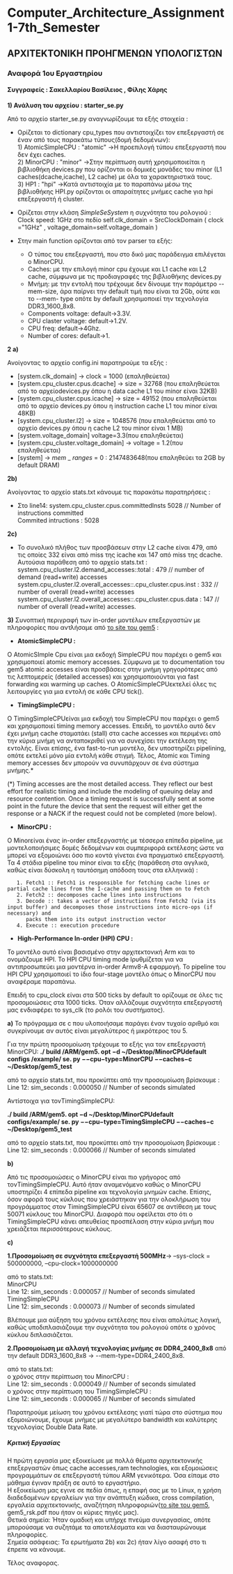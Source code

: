 # Computer_Architecture_Assignment1-7th_Semester
## ΑΡΧΙΤΕΚΤΟΝΙΚΗ ΠΡΟΗΓΜΕΝΩΝ ΥΠΟΛΟΓΙΣΤΩΝ

### Αναφορά 1ου Εργαστηρίου 

#### Συγγραφείς : Σακελλαρίου Βασίλειος , Φίλης Χάρης

**1) Ανάλυση του αρχείου : starter_se.py**

Από το αρχείο starter_se.py αναγνωρίζουμε τα εξής στοιχεία :

* Ορίζεται το dictionary cpu_types που αντιστοιχίζει τον επεξεργαστή σε έναν από τους παρακάτω τύπους(δομή δεδομένων):<br/>
       1) AtomicSimpleCPU : "atomic" ->Η προεπιλογή τύπου επεξεργαστή που δεν έχει caches.<br/>
       2) MinorCPU : "minor" ->Στην περίπτωση αυτή χρησιμοποιείται η βιβλιοθήκη devices.py που ορίζονται οι δομικές μονάδες του minor (L1 caches(dcache,icache), L2 cache) με όλα           τα χαρακτηριστικά τους.<br/>
       3) ΗP1 : "hpi" ->Κατά αντιστοιχία με το παραπάνω μέσω της βιβλιοθήκης  HPI.py ορίζονται οι απαραίτητες μνήμες cache για hpi επεξεργαστή ή cluster.
       
* Ορίζεται στην κλάση _SimpleSeSystem_  η συχνότητα του ρολογιού : 
Clock speed: 1GHz στο πεδίο self.clk_domain = SrcClockDomain ( clock ="1GHz" , voltage_domain=self.voltage_domain )
* Στην main function ορίζονται από τον parser τα εξής:
     * Ο τύπος του επεξεργαστή, που στο δικό μας παράδειγμα επιλέγεται ο MinorCPU.
     * Caches: με την επιλογή minor cpu έχουμε και L1 cache και L2 cache, σύμφωνα με τις προδιαγραφές της βιβλιοθήκης devices.py
     * Μνήμη: με την εντολή που τρέχουμε δεν δίνουμε την παράμετρο --mem-size, άρα παίρνει την default τιμή που είναι τα 2Gb, ούτε και το --mem- type οπότε by default χρησιμοποιεί την τεχνολογία DDR3_1600_8x8.
     * Components voltage: default->3.3V.
     * CPU claster voltage: default->1.2V.
     * CPU freq: default->4Ghz.
     * Number of cores: default->1.



**2 a)**

Ανοίγοντας το αρχείο config.ini παρατηρούμε τα εξής :
* [system.clk_domain] -> clock = 1000 (επαληθεύεται)
* [system.cpu_cluster.cpus.dcache] -> size = 32768 (που επαληθεύεται από το αρχείοdevices.py όπου η data cache L1 του minor είναι 32KB)
* [system.cpu_cluster.cpus.icache] -> size = 49152 (που επαληθεύεται από το αρχείο devices.py όπου η instruction cache L1 του minor είναι 48KB)
* [system.cpu_cluster.l2] -> size = 1048576 (που επαληθεύεται από το αρχείο devices.py όπου η cache L2 του minor είναι 1 ΜΒ)
* [system.voltage_domain] voltage=3.3(που επαληθεύεται)
* [system.cpu_cluster.voltage_domain] -> voltage = 1.2(που επαληθεύεται)
* [system] -> _mem_ _ _ranges_ = 0 : 2147483648(που επαληθεύει τα 2GB by default DRAM)

**2b)**

Aνοίγοντας το αρχείο stats.txt κάνουμε τις παρακάτω παρατηρήσεις :<br/>
- Στο line14: system.cpu_cluster.cpus.committedInsts 5028 // Number of instructions committed<br/>
Commited intructions : 5028

**2c)**

- Το συνολικό πλήθος των προσβάσεων στην L2 cache είναι 479, από τις οποίες 332 είναι από miss της icache και 147 από miss της dcache.
Αυτούσια παράθεση από το αρχείο stats.txt :<br/>
system.cpu_cluster.l2.demand_accesses::total : 479 // number of demand (read+write) accesses<br/>
system.cpu_cluster.l2.overall_accesses::.cpu_cluster.cpus.inst : 332 // number of overall (read+write) accesses<br/>
system.cpu_cluster.l2.overall_accesses::.cpu_cluster.cpus.data : 147 // number of overall (read+write) accesses.<br/>

**3)**
Συνοπτική περιγραφή των in-order μοντέλων επεξεργαστών με πληροφορίες που αντλήσαμε από [το site του gem5](http://www.gem5.org/documentation/) :

- **ΑtomicSimpleCPU :**

Ο ΑtomicSImple Cpu είναι μια εκδοχή SimpleCPU που παρέχει ο gem5 και χρησιμοποιεί atomic memory accesses. Σύμφωνα με το documentation του gem5 atomic accesses είναι  προσβάσεις στην μνήμη γρηγορότερες από τις λεπτομερείς (detailed accesses) και χρησιμοποιούνται για fast forwarding και warming up caches. O AtomicSimpleCPUεκτελεί όλες τις λειτουργίες για μια εντολή σε κάθε CPU tick(). 

- **TimingSimpleCPU :**

Ο TimingSimpleCPUείναι μια εκδοχή του SimpleCPU που παρέχει ο gem5 και χρησιμοποιεί timing memory accesses. Επειδή, το μοντέλο αυτό δεν έχει μνήμη cache σταματάει (stall) στα cache accesses και περιμένει από την κύρια μνήμη να ανταποκριθεί για να συνεχίσει την εκτέλεση της εντολής. Είναι επίσης, ένα fast-to-run μοντέλο, δεν υποστηρίζει pipelining, οπότε εκτελεί μόνο μία εντολή κάθε στιγμή. Τέλος, Atomic και Timing memory accesses δεν μπορούν να συνυπάρχουν σε ένα σύστημα μνήμης.*

(*) Timing accesses are the most detailed access. They reflect our best effort for realistic timing and include the modeling of queuing delay and resource contention. Once a timing request is successfully sent at some point in the future the device that sent the request will either get the response or a NACK if the request could not be completed (more below).

- **MinorCPU :**

O Μinorείναι ένας in-order επεξεργαστής με τέσσερα επίπεδα pipeline, με μοντελοποιήσιμες δομές δεδομένων και συμπεριφορά εκτέλεσης ώστε να μπορεί να εξομοιώνει όσο πιο κοντά γίνεται ένα πραγματικό επεξεργαστή. Τα 4 στάδια pipeline του minor είναι τα εξής (παράθεση στα αγγλικά, καθώς είναι δύσκολη η ταυτόσημη απόδοση τους στα ελληνικά) :

       1. Fetch1 :: Fetch1 is responsible for fetching cache lines or partial cache lines from the I-cache and passing them on to Fetch
       2. Fetch2 :: decomposes cache lines into instructions
       3. Decode :: takes a vector of instructions from Fetch2 (via its input buffer) and decomposes those instructions into micro-ops (if necessary) and 
          packs them into its output instruction vector
       4. Execute :: execution procedure

- **High-Performance In-order (HPI) CPU :**

Το μοντέλο αυτό είναι βασισμένο στην αρχιτεκτονική Arm και το ονομάζουμε HPI. To HPI CPU timing mode lρυθμίζεται για να αντιπροσωπεύει μια μοντέρνα in-order Armv8-A εφαρμογή. Το pipeline του HPI CPU χρησιμοποιεί το ίδιο four-stage μοντέλο όπως ο MinorCPU που αναφέραμε παραπάνω.

Επειδή το cpu_clock είναι στα 500 ticks by default το ορίζουμε σε όλες τις προσομοιώσεις στα 1000 ticks. Όταν αλλάζουμε συχνότητα επεξεργαστή μας ενδιαφέρει το sys_clk (το ρολόι του συστήματος).

**a)** Το πρόγραμμα σε c που υλοποιήσαμε παράγει έναν τυχαίο αριθμό και συγκρίνουμε αν αυτός είναι μεγαλύτερος ή μικρότερος του 5.

Για την πρώτη προσομοίωση τρέχουμε το εξής για τον επεξεργαστή MinorCPU:
**./ build /ARM/gem5. opt −d ~/Desktop/MinorCPUdefault configs /example/ se. py −−cpu−type=MinorCPU −−caches−c ~/Desktop/gem5_test**

από το αρχείο stats.txt, που προκύπτει από την προσομοίωση βρίσκουμε :<br/>
Line 12: sim_seconds : 0.000050 // Number of seconds simulated

Αντίστοιχα για τονTimingSimpleCPU:

**./ build /ARM/gem5. opt −d ~/Desktop/MinorCPUdefault configs/example/ se. py −−cpu−type=TimingSimpleCPU −−caches−c ~/Desktop/gem5_test**

από το αρχείο stats.txt, που προκύπτει από την προσομοίωση βρίσκουμε :<br/>
Line 12: sim_seconds : 0.000066 // Number of seconds simulated

**b)**

Από τις προσομοιώσεις ο MinorCPU είναι πιο γρήγορος από τονTimingSimpleCPU. Αυτό ήταν αναμενόμενο καθώς ο MinorCPU υποστηρίζει 4 επίπεδα pipeline και τεχνολογία μνημών cache. Επίσης, όσον αφορά τους κύκλους που χρειάστηκαν για την ολοκλήρωση του προγράμματος στον TimingSimpleCPU είναι 65607 σε αντίθεση με τους 50071 κύκλους του MinorCPU. Διαφορά που οφείλεται στο ότι ο TimingSimpleCPU κάνει απευθείας προσπέλαση στην κύρια μνήμη που χρειάζεται περισσότερους κύκλους.

**c)**

 **1.Προσομοίωση σε συχνότητα επεξεργαστή 500MΗz**-> –sys-clock = 500000000,
–cpu-clock=1000000000

από το stats.txt:<br/>
MinorCPU<br/>
Line 12: sim_seconds : 0.000057 // Number of seconds simulated<br/>
TimingSimpleCPU<br/>
Line 12: sim_seconds : 0.000073 // Number of seconds simulated<br/>

Βλέπουμε μια αύξηση του χρόνου εκτέλεσης που είναι απολύτως λογική, καθώς υποδιπλασιάζουμε την συχνότητα του ρολογιού οπότε ο χρόνος
κύκλου διπλασιάζεται.

**2.Προσομοίωση με αλλαγή τεχνολογίας μνήμης σε DDR4_2400_8x8** από την default DDR3_1600_8x8 -> --mem-type=DDR4_2400_8x8.

από το stats.txt:<br/>
ο χρόνος στην περίπτωση του MinorCPU :<br/>
Line 12: sim_seconds : 0.000049 // Number of seconds simulated<br/>
ο χρόνος στην περίπτωση του TimingSimpleCPU :<br/>
Line 12: sim_seconds : 0.000065 // Number of seconds simulated<br/>

Παρατηρούμε μείωση του χρόνου εκτέλεσης γιατί τώρα στο σύστημα που εξομοιώνουμε, έχουμε μνήμες με μεγαλύτερο bandwidth και καλύτερης τεχνολογίας Double Data Rate.

##### **Κριτική Εργασίας**

Η πρώτη εργασία μας εξοικείωσε με πολλά θέματα αρχιτεκτονικής επεξεργαστών όπως cache accesses,ram technologies, και εξομοιώσεις προγραμμάτων σε επεξεργαστή τύπου ARM γενικότερα. Όσα είπαμε στο μάθημα έγιναν πράξη σε αυτό το εργαστήριο.<br/>
H εξοικείωση μας εγινε σε πεδία όπως,  η επαφή σας με το Linux, η χρήση διαδεδομένων εργαλείων για την ανάπτυξη  κώδικα, cross compilation, εργαλεία  αρχιτεκτονικής,  αναζήτηση  πληροφοριών([το site του gem5](http://www.gem5.org/documentation/), gem5_rsk.pdf που ήταν οι κύριες πηγές μας).<br/>
Θετικά σημεία: Ήταν ομαδική και υπήρχε πνεύμα συνεργασίας, οπότε μπορούσαμε να συζητάμε τα αποτελέσματα και να διασταυρώνουμε πληροφορίες.<br/>
Σημεία ασάφειας: Τα ερωτήματα 2b) και 2c) ήταν λίγο ασαφή στο τι έπρεπε να κάνουμε.<br/>

Τέλος αναφορας.
